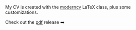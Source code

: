 My CV is created with the [moderncv](https://github.com/moderncv/moderncv/) LaTeX class, plus some customizations.

Check out the [pdf](https://github.com/tvannoy/cv/releases/download/latest/cv.pdf) release :arrow_right:
